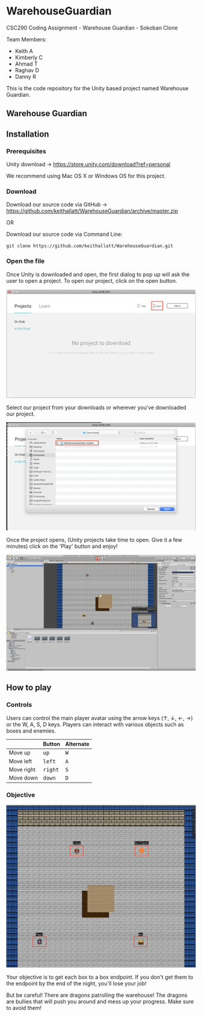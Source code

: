 # WarehouseGuardian
CSC290 Coding Assignment - Warehouse Guardian - Sokoban Clone

Team Members: 
- Keith A
- Kimberly C
- Ahmad T
- Raghav D
- Danny R

This is the code repository for the Unity based project named Warehouse Guardian.

## Warehouse Guardian

## Installation

### Prerequisites
Unity download &rightarrow; https://store.unity.com/download?ref=personal

We recommend using Mac OS X or Windows OS for this project. 

### Download 
Download our source code via GitHub &rightarrow; https://github.com/keithallatt/WarehouseGuardian/archive/master.zip

OR

Download our source code via Command Line:

```
git clone https://github.com/keithallatt/WarehouseGuardian.git
```

### Open the file

Once Unity is downloaded and open, the first dialog to pop up will ask the user to open a project. To open our project, click on the open button.

![](__documentation__/open.png)

Select our project from your downloads or wherever you've downloaded our project.

![](__documentation__/downloads.png)

Once the project opens, (Unity projects take time to open. Give it a few minutes) click on the 'Play' button and enjoy!

![](__documentation__/play.png)


## How to play

### Controls

Users can control the main player avatar using the arrow keys (&uparrow;, &downarrow;, &leftarrow;, &rightarrow;) or the W, A, S, D keys. Players can interact with various objects such as boxes and enemies. 

|              | Button            | Alternate      |
|--------------|-------------------|----------------|
| Move up      | <kbd>up</kbd>     | <kbd>W</kbd>   |
| Move left    | <kbd>left</kbd>   |  <kbd>A</kbd>  |
| Move right   | <kbd>right</kbd>  |  <kbd>S</kbd>  |
| Move down    | <kbd>down</kbd>   |  <kbd>D</kbd>  |

### Objective

![](__documentation__/gameElements.png)

Your objective is to get each box to a box endpoint. If you don't get them to the endpoint by the end of the night, you'll lose your job!

But be careful! There are dragons patrolling the warehouse! The dragons are bullies that will push you around and mess up your progress. Make sure to avoid them!


